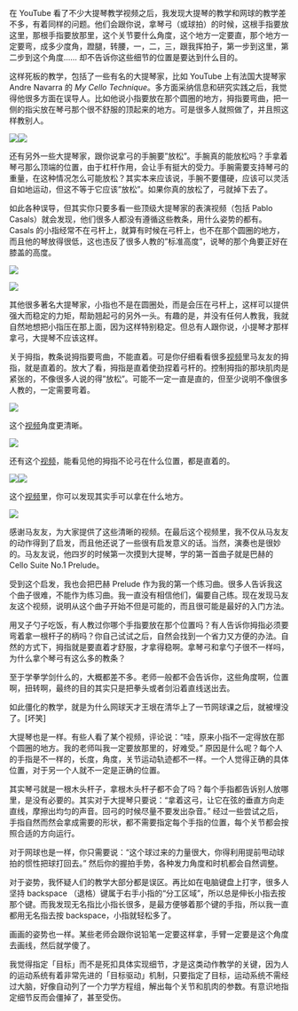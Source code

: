 在 YouTube 看了不少大提琴教学视频之后，我发现大提琴的教学和网球的教学差不多，有着同样的问题。他们会跟你说，拿琴弓（或球拍）的时候，这根手指要放这里，那根手指要放那里，这个关节要什么角度，这个地方一定要直，那个地方一定要弯，成多少度角，蹬腿，转腰，一，二，三，跟我挥拍子，第一步到这里，第二步到这个角度…… 却不告诉你这些细节的位置是要达到什么目的。

这样死板的教学，包括了一些有名的大提琴家，比如 YouTube 上有法国大提琴家 Andre Navarra 的 _My Cello Technique_。多方面采纳信息和研究实践之后，我觉得他很多方面在误导人。比如他说小指要放在那个圆圈的地方，拇指要弯曲，把一侧的指尖放在琴弓那个很不舒服的顶起来的地方。可是很多人就照做了，并且照这样教别人。

![](https://yinwang1.files.wordpress.com/2021/04/img_5945-1.jpg?w=300&h=227)![](https://yinwang1.files.wordpress.com/2021/04/img_3184.jpg?w=300&h=191)

还有另外一些大提琴家，跟你说拿弓的手腕要”放松”。手腕真的能放松吗？手拿着琴弓那么顶端的位置，由于杠杆作用，会让手有挺大的受力。手腕需要支持琴弓的重量，在这种情况怎么可能放松？其实本来应该说，手腕不要僵硬，应该可以灵活自如地运动，但这不等于它应该”放松”。如果你真的放松了，弓就掉下去了。

如此各种误导，但其实你只要多看一些顶级大提琴家的表演视频（包括 Pablo Casals）就会发现，他们很多人都没有遵循这些教条，用什么姿势的都有。Casals 的小指经常不在弓杆上，就算有时候在弓杆上，也不在那个圆圈的地方，而且他的琴放得很低，这也违反了很多人教的”标准高度”，说琴的那个角要正好在膝盖的高度。

![](https://yinwang1.files.wordpress.com/2021/04/img_2993.jpg?w=300&h=210)

![](https://yinwang1.files.wordpress.com/2021/04/img_2970.png?w=300&h=210)

其他很多著名大提琴家，小指也不是在圆圈处，而是会压在弓杆上，这样可以提供强大而稳定的力矩，帮助翘起弓的另外一头。有趣的是，并没有任何人教我，我就自然地想把小指压在那上面，因为这样特别稳定。但总有人跟你说，小提琴才那样拿弓，大提琴不应该这样。

关于拇指，教条说拇指要弯曲，不能直着。可是你仔细看看很多[视频](https://youtu.be/3qrKjywjo7Q)里马友友的拇指，就是直着的。放大了看，拇指是直着使劲捏着弓杆的。控制拇指的那块肌肉是紧张的，不像很多人说的得”放松”。可能不一定一直是直的，但至少说明不像很多人教的，一定需要弯着。

![](https://yinwang1.files.wordpress.com/2021/04/image.jpg?w=736&h=552)

这个[视频](https://youtu.be/03GpPfOsFkQ)角度更清晰。

![](https://yinwang1.files.wordpress.com/2021/04/img_3191.jpg?w=736&h=643)

还有这个[视频](https://youtu.be/oZxklTKOkcw)，能看见他的拇指不论弓在什么位置，都是直着的。

![](https://yinwang1.files.wordpress.com/2021/04/img_3202.jpg?w=736&h=442)![](https://yinwang1.files.wordpress.com/2021/04/img_3203.jpg?w=736&h=564)

这个[视频](https://youtu.be/3uiUHvET_jg)里，你可以发现其实手可以拿在什么地方。

![](https://yinwang1.files.wordpress.com/2021/04/img_3197.jpg?w=736&h=413)

感谢马友友，为大家提供了这些清晰的视频。在最后这个视频里，我不仅从马友友的动作得到了启发，而且他还说了一些很有启发意义的话。当然，演奏也是很妙的。马友友说，他四岁的时候第一次摸到大提琴，学的第一首曲子就是巴赫的 Cello Suite No.1 Prelude。

受到这个启发，我也会把巴赫 Prelude 作为我的第一个练习曲。很多人告诉我这个曲子很难，不能作为练习曲。我一直没有相信他们，偏要自己练。现在发现马友友这个视频，说明从这个曲子开始不但是可能的，而且很可能是最好的入门方法。

用叉子勺子吃饭，有人教过你哪个手指要放在那个位置吗？有人告诉你拇指必须要弯着拿一根杆子的柄吗？你自己试试之后，自然会找到一个省力又方便的办法。自然的方式下，拇指就是要直着才舒服，才拿得稳啊。拿琴弓和拿勺子很不一样吗，为什么拿个琴弓有这么多的教条？

至于学拳学剑什么的，大概都差不多。老师一般都不会告诉你，这些角度啊，位置啊，扭转啊，最终的目的其实只是把拳头或者剑沿着直线送出去。

如此僵化的教学，就是为什么网球天才王垠在清华上了一节网球课之后，就被埋没了。[坏笑]

大提琴也是一样。有些人看了某个视频，评论说：“哇，原来小指不一定得放在那个圆圈的地方。我的老师叫我一定要放那里的，好难受。” 原因是什么呢？每个人的手指是不一样的，长度，角度，关节运动轨迹都不一样。一个人觉得正确的具体位置，对于另一个人就不一定是正确的位置。

其实琴弓就是一根木头杆子，拿根木头杆子都不会了吗？每个手指都告诉别人放哪里，是没有必要的。其实对于大提琴只要说：“拿着这弓，让它在弦的垂直方向走直线，摩擦出均匀的声音。回弓的时候尽量不要发出杂音。” 经过一些尝试之后，手指自然而然会拿成需要的形状，都不需要指定每个手指的位置，每个关节都会按照合适的方向运行。

对于网球也是一样，你只需要说：“这个球过来的力量很大，你得利用提前甩动球拍的惯性把球打回去。” 然后你的握拍手势，各种发力角度和时机都会自然调整。

对于姿势，我怀疑人们的教学大部分都是误区。再比如在电脑键盘上打字，很多人坚持 backspace （退格）键属于右手小指的“分工区域”，所以总是伸长小指去按那个键。而我发现无名指比小指长很多，是最方便够着那个键的手指，所以我一直都用无名指去按 backspace，小指就轻松多了。

画画的姿势也一样。某些老师会跟你说铅笔一定要这样拿，手臂一定要是这个角度去画线，然后就学傻了。

我觉得指定「目标」而不是死扣具体实现细节，才是这类动作教学的关键，因为人的运动系统有着非常先进的「目标驱动」机制，只要指定了目标，运动系统不需经过大脑，好像自动列了一个力学方程组，解出每个关节和肌肉的参数。有意识地指定细节反而会僵掉了，甚至受伤。
